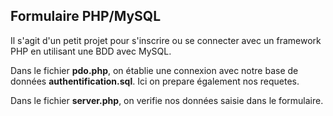 ## Formulaire PHP/MySQL
Il s'agit d'un petit projet pour s'inscrire ou se connecter avec un framework PHP en utilisant une BDD avec MySQL.

Dans le fichier <strong>pdo.php</strong>, on établie une connexion avec notre base de données <strong>authentification.sql</strong>. Ici on prepare également nos requetes.

Dans le fichier <strong>server.php</strong>, on verifie nos données saisie dans le formulaire.

